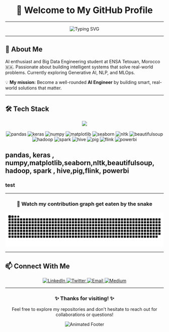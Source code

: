
# <div align="center">👋 Welcome to My GitHub Profile</div>

--- 

<div align="center">

  ![Typing SVG](https://readme-typing-svg.herokuapp.com?font=Fira+Code&pause=100&color=9C27B0&center=true&vCenter=true&width=435&lines=Data+Engineer;Data+Scientist;Problem+Solver;AI+Enthusiast)
  
</div>

---

## <div align="left">🚀 About Me</div>
AI enthusiast and Big Data Engineering student at ENSA Tetouan, Morocco 🇲🇦. Passionate about building intelligent systems that solve real-world problems. Currently exploring Generative AI, NLP, and MLOps.

💡 **My mission:** Become a well-rounded **AI Engineer** by building smart, real-world solutions that matter.

---

## 🛠️ Tech Stack 

<p align="center">
  <img src="https://skillicons.dev/icons?i=linux,ubuntu,python,cpp,c,bash,js,html,css,tailwindcss,react,vite,fastapi,flask,tensorflow,pytorch,scikitlearn,selenium,mongodb,postgres,mysql,git,github,kafka,figma" />
</p>

<p align="center">
  <img src="https://cdn.jsdelivr.net/gh/devicons/devicon/icons/pandas/pandas-original.svg" height="40" alt="pandas" />
  <img src="https://upload.wikimedia.org/wikipedia/commons/a/ae/Keras_logo.svg" height="40" alt="keras" />
  <img src="https://upload.wikimedia.org/wikipedia/commons/3/31/NumPy_logo_2020.svg" height="40" alt="numpy" />
  <img src="https://matplotlib.org/_static/images/logo2.svg" height="40" alt="matplotlib" />
  <img src="https://seaborn.pydata.org/_static/logo-wide-lightbg.svg" height="40" alt="seaborn" />
  <img src="https://upload.wikimedia.org/wikipedia/commons/0/0b/NLTK_logo.png" height="40" alt="nltk" />
  <img src="https://upload.wikimedia.org/wikipedia/commons/4/4b/Beautiful_Soup_Logo.png" height="40" alt="beautifulsoup" />
  <img src="https://cdn.jsdelivr.net/gh/devicons/devicon/icons/apache/apache-original.svg" height="40" alt="hadoop" />
  <img src="https://upload.wikimedia.org/wikipedia/commons/f/f3/Apache_Spark_logo.svg" height="40" alt="spark" />
  <img src="https://upload.wikimedia.org/wikipedia/commons/4/4f/Apache_Hive_logo.svg" height="40" alt="hive" />
  <img src="https://upload.wikimedia.org/wikipedia/commons/2/24/Apache_Pig_logo.svg" height="40" alt="pig" />
  <img src="https://upload.wikimedia.org/wikipedia/commons/4/4e/Apache_Flink_logo.svg" height="40" alt="flink" />
  <img src="https://upload.wikimedia.org/wikipedia/commons/0/0b/Microsoft_Power_BI_Logo.svg" height="40" alt="powerbi" />
</p>


pandas, keras , numpy,matplotlib,seaborn,nltk,beautifulsoup, hadoop, spark , hive,pig,flink, powerbi
----

### test 








---


<div align="center">
  
  ### 🐍 Watch my contribution graph get eaten by the snake
 
</div>

<picture>


  <source media="(prefers-color-scheme: dark)" srcset="https://raw.githubusercontent.com/bensbehChaimae/bensbehChaimae/output/github-snake-dark.svg" />
  <source media="(prefers-color-scheme: light)" srcset="https://raw.githubusercontent.com/bensbehChaimae/bensbehChaimae/output/github-snake.svg" />
  <img alt="github-snake" src="https://raw.githubusercontent.com/bensbehChaimae/bensbehChaimae/output/github-snake.svg" />
</picture>

---



## <div align="left">📫 Connect With Me</div>

<div align="center">
  <a href="https://linkedin.com/in/yourlinkedin" target="_blank">
    <img src="https://img.shields.io/badge/LinkedIn-0077B5?style=for-the-badge&logo=linkedin&logoColor=white" alt="LinkedIn"/>
  </a>
  <a href="https://twitter.com/yourtwitter" target="_blank">
    <img src="https://img.shields.io/badge/Twitter-1DA1F2?style=for-the-badge&logo=twitter&logoColor=white" alt="Twitter"/>
  </a>
  <a href="mailto:your.email@example.com" target="_blank">
    <img src="https://img.shields.io/badge/Email-D14836?style=for-the-badge&logo=gmail&logoColor=white" alt="Email"/>
  </a>
  <a href="https://medium.com/@yourusername" target="_blank">
    <img src="https://img.shields.io/badge/Medium-12100E?style=for-the-badge&logo=medium&logoColor=white" alt="Medium"/>
  </a>
</div>

--- 

<div align="center">
  <h3>✨ Thanks for visiting! ✨</h3>
  <p>Feel free to explore my repositories and don't hesitate to reach out for collaborations or questions!</p>
  
  ![Animated Footer](https://capsule-render.vercel.app/api?type=waving&color=9C27B0&height=120&section=footer)
</div>
